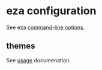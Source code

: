 # eza configuration

See eza [command-line options](https://github.com/eza-community/eza?tab=readme-ov-file#command-line-options).

## themes

See [usage](https://github.com/eza-community/eza-themes?tab=readme-ov-file#usage-hints) documenation.
